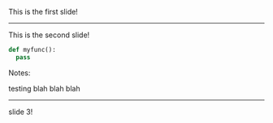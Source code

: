 This is the first slide!

---

This is the second slide!

```python
def myfunc():
  pass
```

Notes:

testing blah blah blah

---

slide 3!
